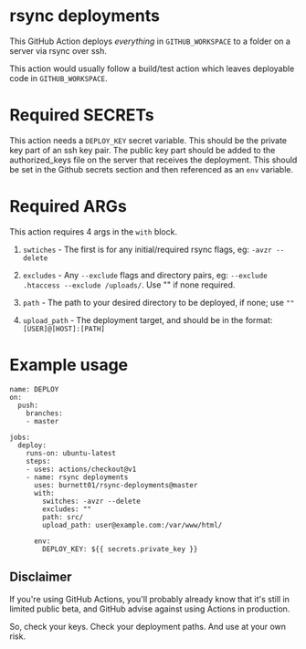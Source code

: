 # rsync deployments

This GitHub Action deploys *everything* in `GITHUB_WORKSPACE` to a folder on a server via rsync over ssh. 

This action would usually follow a build/test action which leaves deployable code in `GITHUB_WORKSPACE`.

# Required SECRETs

This action needs a `DEPLOY_KEY` secret variable. This should be the private key part of an ssh key pair. The public key part should be added to the authorized_keys file on the server that receives the deployment. This should be set in the Github secrets section and then referenced as an `env` variable.

# Required ARGs
This action requires 4 args in the `with` block.

1. `swtiches` - The first is for any initial/required rsync flags, eg: `-avzr --delete`

2. `excludes` - Any `--exclude` flags and directory pairs, eg: `--exclude .htaccess --exclude /uploads/`. Use "" if none required.

3. `path` - The path to your desired directory to be deployed, if none; use `""`

4. `upload_path` - The deployment target, and should be in the format: `[USER]@[HOST]:[PATH]`

# Example usage

```
name: DEPLOY
on:
  push:
    branches:
    - master

jobs:
  deploy:
    runs-on: ubuntu-latest
    steps:
    - uses: actions/checkout@v1
    - name: rsync deployments
      uses: burnett01/rsync-deployments@master
      with:
        switches: -avzr --delete
        excludes: ""
        path: src/
        upload_path: user@example.com:/var/www/html/

      env:
        DEPLOY_KEY: ${{ secrets.private_key }}

```

## Disclaimer

If you're using GitHub Actions, you'll probably already know that it's still in limited public beta, and GitHub advise against using Actions in production. 

So, check your keys. Check your deployment paths. And use at your own risk.
